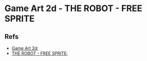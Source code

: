 # Game Art 2d - THE ROBOT - FREE SPRITE

## Refs

-   [Game Art 2d](https://www.gameart2d.com/);
-   [THE ROBOT - FREE SPRITE](https://www.gameart2d.com/the-robot---free-sprites.html);
